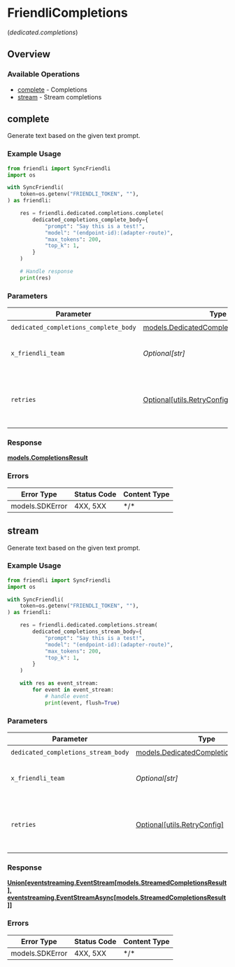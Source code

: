 # FriendliCompletions
(*dedicated.completions*)

## Overview

### Available Operations

* [complete](#complete) - Completions
* [stream](#stream) - Stream completions

## complete

Generate text based on the given text prompt.

### Example Usage

```python
from friendli import SyncFriendli
import os

with SyncFriendli(
    token=os.getenv("FRIENDLI_TOKEN", ""),
) as friendli:

    res = friendli.dedicated.completions.complete(
        dedicated_completions_complete_body={
            "prompt": "Say this is a test!",
            "model": "(endpoint-id):(adapter-route)",
            "max_tokens": 200,
            "top_k": 1,
        }
    )

    # Handle response
    print(res)
```

### Parameters

| Parameter                                                                                   | Type                                                                                        | Required                                                                                    | Description                                                                                 |
| ------------------------------------------------------------------------------------------- | ------------------------------------------------------------------------------------------- | ------------------------------------------------------------------------------------------- | ------------------------------------------------------------------------------------------- |
| `dedicated_completions_complete_body`                                                       | [models.DedicatedCompletionsCompleteBody](../../models/dedicatedcompletionscompletebody.md) | :heavy_check_mark:                                                                          | N/A                                                                                         |
| `x_friendli_team`                                                                           | *Optional[str]*                                                                             | :heavy_minus_sign:                                                                          | ID of team to run requests as (optional parameter).                                         |
| `retries`                                                                                   | [Optional[utils.RetryConfig]](../../models/utils/retryconfig.md)                            | :heavy_minus_sign:                                                                          | Configuration to override the default retry behavior of the client.                         |

### Response

**[models.CompletionsResult](../../models/completionsresult.md)**

### Errors

| Error Type      | Status Code     | Content Type    |
| --------------- | --------------- | --------------- |
| models.SDKError | 4XX, 5XX        | \*/\*           |

## stream

Generate text based on the given text prompt.

### Example Usage

```python
from friendli import SyncFriendli
import os

with SyncFriendli(
    token=os.getenv("FRIENDLI_TOKEN", ""),
) as friendli:

    res = friendli.dedicated.completions.stream(
        dedicated_completions_stream_body={
            "prompt": "Say this is a test!",
            "model": "(endpoint-id):(adapter-route)",
            "max_tokens": 200,
            "top_k": 1,
        }
    )

    with res as event_stream:
        for event in event_stream:
            # handle event
            print(event, flush=True)
```

### Parameters

| Parameter                                                                               | Type                                                                                    | Required                                                                                | Description                                                                             |
| --------------------------------------------------------------------------------------- | --------------------------------------------------------------------------------------- | --------------------------------------------------------------------------------------- | --------------------------------------------------------------------------------------- |
| `dedicated_completions_stream_body`                                                     | [models.DedicatedCompletionsStreamBody](../../models/dedicatedcompletionsstreambody.md) | :heavy_check_mark:                                                                      | N/A                                                                                     |
| `x_friendli_team`                                                                       | *Optional[str]*                                                                         | :heavy_minus_sign:                                                                      | ID of team to run requests as (optional parameter).                                     |
| `retries`                                                                               | [Optional[utils.RetryConfig]](../../models/utils/retryconfig.md)                        | :heavy_minus_sign:                                                                      | Configuration to override the default retry behavior of the client.                     |

### Response

**[Union[eventstreaming.EventStream[models.StreamedCompletionsResult], eventstreaming.EventStreamAsync[models.StreamedCompletionsResult]]](../../models/.md)**

### Errors

| Error Type      | Status Code     | Content Type    |
| --------------- | --------------- | --------------- |
| models.SDKError | 4XX, 5XX        | \*/\*           |